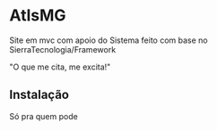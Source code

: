 AtlsMG
=========

Site em mvc com apoio do Sistema feito com base no SierraTecnologia/Framework

"O que me cita, me excita!"

Instalação
-------
Só pra quem pode 